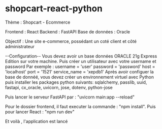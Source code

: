 # shopcart-react-python


Thème : Shopcart - Ecommerce

Frontend : React
Backend : FastAPI
Base de données : Oracle

Objectif : Une site e-commerce, possédant un coté client et côté administrateur


--Configuration--
Vous devez avoir un base données ORACLE 21g Express Edition sur votre machine.
Puis créer un utilisateur avec votre username et password 
Par exemple :
    username = 'user'
    password = 'password'
    host = 'localhost'
    port = '1521'
    service_name = 'xepdb1'
Après avoir configuer la base de donnéé, vous devez créer un environnement virtuel avec Python puis installer les packages python suivants:
sqlalchemy, passlib, uuid, fastapi, cx_oracle, uvicorn, jose, dotenv, python-jose

Puis lancer le serveur FastAPI par : "uvicorn main:app --reload"

Pour le dossier frontend, il faut executer la commande : "npm install".
Puis pour lancer React : "npm run dev"

Et voilà , l'application est lancé

